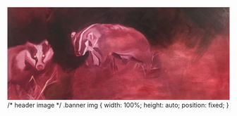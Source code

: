 <body>
  <div class="banner">
    <img src="./images/badgers.jpg" title="these are my badgers" id=""/>
  </div>
  /* header image */
  .banner img {
    width: 100%;
    height: auto;
    position: fixed;
  }
